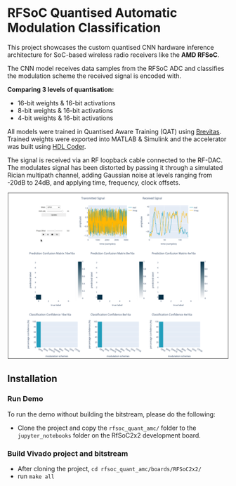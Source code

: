 # RFSoC Quantised Automatic Modulation Classification
This project showcases the custom quantised CNN hardware inference architecture for SoC-based wireless radio receivers like the **AMD RFSoC**.

The CNN model receives data samples from the RFSoC ADC and classifies the modulation scheme the received signal is encoded with.

**Comparing 3 levels of quantisation:**
- 16-bit weights & 16-bit activations
- 8-bit weights & 16-bit activations
- 4-bit weights & 16-bit activations

All models were trained in Quantised Aware Training (QAT) using [Brevitas](https://github.com/Xilinx/brevitas). Trained weights were exported into MATLAB & Simulink and the accelerator was built using [HDL Coder](https://uk.mathworks.com/products/hdl-coder.html).

The signal is received via an RF loopback cable connected to the RF-DAC. The modulates signal has been distorted by passing it through a simulated Rician multipath channel, adding Gaussian noise at levels ranging from -20dB to 24dB, and applying time, frequency, clock offsets.

![demo.gif](demo.gif)

## Installation
### Run Demo
To run the demo without building the bitstream, please do the following:
- Clone the project and copy the `rfsoc_quant_amc/` folder to the `jupyter_notebooks` folder on the RfSoC2x2 development board.
### Build Vivado project and bitstream
- After cloning the project, `cd rfsoc_quant_amc/boards/RFSoC2x2/`
- run `make all`
